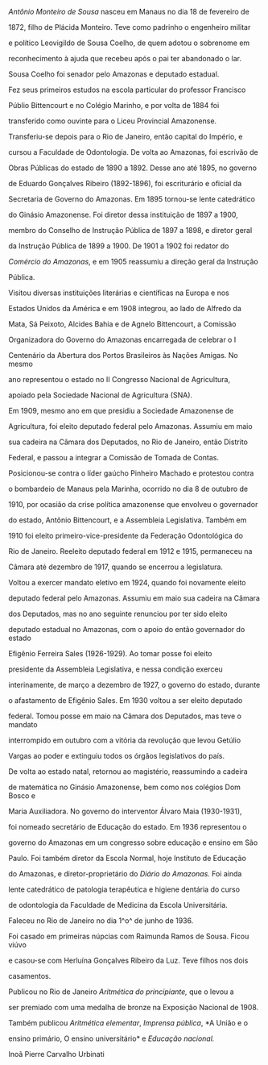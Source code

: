 

*Antônio Monteiro de Sousa* nasceu em Manaus no dia 18 de fevereiro de

1872, filho de Plácida Monteiro. Teve como padrinho o engenheiro militar

e político Leovigildo de Sousa Coelho, de quem adotou o sobrenome em

reconhecimento à ajuda que recebeu após o pai ter abandonado o lar.

Sousa Coelho foi senador pelo Amazonas e deputado estadual.



Fez seus primeiros estudos na escola particular do professor Francisco

Públio Bittencourt e no Colégio Marinho, e por volta de 1884 foi

transferido como ouvinte para o Liceu Provincial Amazonense.

Transferiu-se depois para o Rio de Janeiro, então capital do Império, e

cursou a Faculdade de Odontologia. De volta ao Amazonas, foi escrivão de

Obras Públicas do estado de 1890 a 1892. Desse ano até 1895, no governo

de Eduardo Gonçalves Ribeiro (1892-1896), foi escriturário e oficial da

Secretaria de Governo do Amazonas. Em 1895 tornou-se lente catedrático

do Ginásio Amazonense. Foi diretor dessa instituição de 1897 a 1900,

membro do Conselho de Instrução Pública de 1897 a 1898, e diretor geral

da Instrução Pública de 1899 a 1900. De 1901 a 1902 foi redator do

*Comércio do Amazonas*, e em 1905 reassumiu a direção geral da Instrução

Pública.



Visitou diversas instituições literárias e científicas na Europa e nos

Estados Unidos da América e em 1908 integrou, ao lado de Alfredo da

Mata, Sá Peixoto, Alcides Bahia e de Agnelo Bittencourt, a Comissão

Organizadora do Governo do Amazonas encarregada de celebrar o I

Centenário da Abertura dos Portos Brasileiros às Nações Amigas. No mesmo

ano representou o estado no II Congresso Nacional de Agricultura,

apoiado pela Sociedade Nacional de Agricultura (SNA).



Em 1909, mesmo ano em que presidiu a Sociedade Amazonense de

Agricultura, foi eleito deputado federal pelo Amazonas. Assumiu em maio

sua cadeira na Câmara dos Deputados, no Rio de Janeiro, então Distrito

Federal, e passou a integrar a Comissão de Tomada de Contas.

Posicionou-se contra o líder gaúcho Pinheiro Machado e protestou contra

o bombardeio de Manaus pela Marinha, ocorrido no dia 8 de outubro de

1910, por ocasião da crise política amazonense que envolveu o governador

do estado, Antônio Bittencourt, e a Assembleia Legislativa. Também em

1910 foi eleito primeiro-vice-presidente da Federação Odontológica do

Rio de Janeiro. Reeleito deputado federal em 1912 e 1915, permaneceu na

Câmara até dezembro de 1917, quando se encerrou a legislatura.



Voltou a exercer mandato eletivo em 1924, quando foi novamente eleito

deputado federal pelo Amazonas. Assumiu em maio sua cadeira na Câmara

dos Deputados, mas no ano seguinte renunciou por ter sido eleito

deputado estadual no Amazonas, com o apoio do então governador do estado

Efigênio Ferreira Sales (1926-1929). Ao tomar posse foi eleito

presidente da Assembleia Legislativa, e nessa condição exerceu

interinamente, de março a dezembro de 1927, o governo do estado, durante

o afastamento de Efigênio Sales. Em 1930 voltou a ser eleito deputado

federal. Tomou posse em maio na Câmara dos Deputados, mas teve o mandato

interrompido em outubro com a vitória da revolução que levou Getúlio

Vargas ao poder e extinguiu todos os órgãos legislativos do país.



De volta ao estado natal, retornou ao magistério, reassumindo a cadeira

de matemática no Ginásio Amazonense, bem como nos colégios Dom Bosco e

Maria Auxiliadora. No governo do interventor Álvaro Maia (1930-1931),

foi nomeado secretário de Educação do estado. Em 1936 representou o

governo do Amazonas em um congresso sobre educação e ensino em São

Paulo. Foi também diretor da Escola Normal, hoje Instituto de Educação

do Amazonas, e diretor-proprietário do *Diário do Amazonas.* Foi ainda

lente catedrático de patologia terapêutica e higiene dentária do curso

de odontologia da Faculdade de Medicina da Escola Universitária.



Faleceu no Rio de Janeiro no dia 1^o^ de junho de 1936.



Foi casado em primeiras núpcias com Raimunda Ramos de Sousa. Ficou viúvo

e casou-se com Herluína Gonçalves Ribeiro da Luz. Teve filhos nos dois

casamentos.



Publicou no Rio de Janeiro *Aritmética do principiante,* que o levou a

ser premiado com uma medalha de bronze na Exposição Nacional de 1908.

Também publicou *Aritmética elementar*, *Imprensa pública*, *A União e o

ensino primário, O ensino universitário* e *Educação nacional.*



Inoã Pierre Carvalho Urbinati




